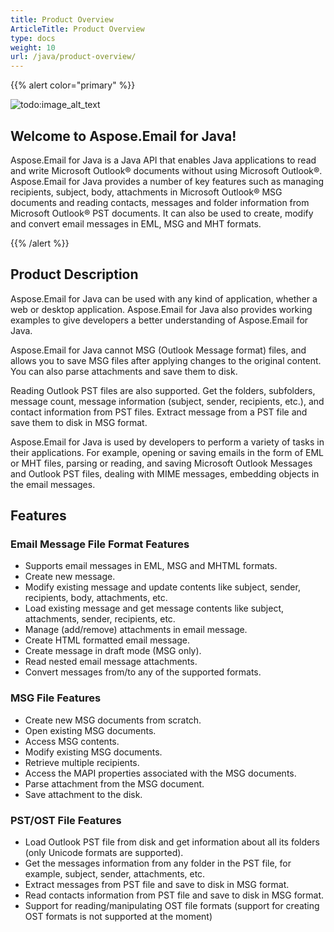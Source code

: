 ```yaml
---
title: Product Overview
ArticleTitle: Product Overview
type: docs
weight: 10
url: /java/product-overview/
---
```


{{% alert color="primary" %}} 

![todo:image_alt_text](product-overview_1.png)
## **Welcome to Aspose.Email for Java!**
Aspose.Email for Java is a Java API that enables Java applications to read and write Microsoft Outlook® documents without using Microsoft Outlook®. Aspose.Email for Java provides a number of key features such as managing recipients, subject, body, attachments in Microsoft Outlook® MSG documents and reading contacts, messages and folder information from Microsoft Outlook® PST documents. It can also be used to create, modify and convert email messages in EML, MSG and MHT formats.

{{% /alert %}} 
## **Product Description**
Aspose.Email for Java can be used with any kind of application, whether a web or desktop application. Aspose.Email for Java also provides working examples to give developers a better understanding of Aspose.Email for Java.

Aspose.Email for Java cannot MSG (Outlook Message format) files, and allows you to save MSG files after applying changes to the original content. You can also parse attachments and save them to disk.

Reading Outlook PST files are also supported. Get the folders, subfolders, message count, message information (subject, sender, recipients, etc.), and contact information from PST files. Extract message from a PST file and save them to disk in MSG format.

Aspose.Email for Java is used by developers to perform a variety of tasks in their applications. For example, opening or saving emails in the form of EML or MHT files, parsing or reading, and saving Microsoft Outlook Messages and Outlook PST files, dealing with MIME messages, embedding objects in the email messages.
## **Features**
### **Email Message File Format Features**
- Supports email messages in EML, MSG and MHTML formats.
- Create new message.
- Modify existing message and update contents like subject, sender, recipients, body, attachments, etc.
- Load existing message and get message contents like subject, attachments, sender, recipients, etc.
- Manage (add/remove) attachments in email message.
- Create HTML formatted email message.
- Create message in draft mode (MSG only).
- Read nested email message attachments.
- Convert messages from/to any of the supported formats.
### **MSG File Features**
- Create new MSG documents from scratch.
- Open existing MSG documents.
- Access MSG contents.
- Modify existing MSG documents.
- Retrieve multiple recipients.
- Access the MAPI properties associated with the MSG documents.
- Parse attachment from the MSG document.
- Save attachment to the disk.
### **PST/OST File Features**
- Load Outlook PST file from disk and get information about all its folders (only Unicode formats are supported).
- Get the messages information from any folder in the PST file, for example, subject, sender, attachments, etc.
- Extract messages from PST file and save to disk in MSG format.
- Read contacts information from PST file and save to disk in MSG format.
- Support for reading/manipulating OST file formats (support for creating OST formats is not supported at the moment)
